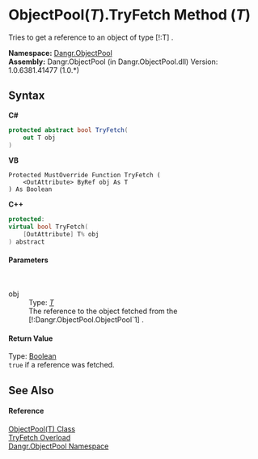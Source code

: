 # ObjectPool(*T*).TryFetch Method (*T*)
 

Tries to get a reference to an object of type [!:T] .

**Namespace:**&nbsp;<a href="N_Dangr_ObjectPool">Dangr.ObjectPool</a><br />**Assembly:**&nbsp;Dangr.ObjectPool (in Dangr.ObjectPool.dll) Version: 1.0.6381.41477 (1.0.*)

## Syntax

**C#**<br />
``` C#
protected abstract bool TryFetch(
	out T obj
)
```

**VB**<br />
``` VB
Protected MustOverride Function TryFetch ( 
	<OutAttribute> ByRef obj As T
) As Boolean
```

**C++**<br />
``` C++
protected:
virtual bool TryFetch(
	[OutAttribute] T% obj
) abstract
```


#### Parameters
&nbsp;<dl><dt>obj</dt><dd>Type: <a href="T_Dangr_ObjectPool_ObjectPool_1">*T*</a><br />The reference to the object fetched from the [!:Dangr.ObjectPool.ObjectPool`1] .</dd></dl>

#### Return Value
Type: <a href="http://msdn2.microsoft.com/en-us/library/a28wyd50" target="_blank">Boolean</a><br />`true` if a reference was fetched.

## See Also


#### Reference
<a href="T_Dangr_ObjectPool_ObjectPool_1">ObjectPool(T) Class</a><br /><a href="Overload_Dangr_ObjectPool_ObjectPool_1_TryFetch">TryFetch Overload</a><br /><a href="N_Dangr_ObjectPool">Dangr.ObjectPool Namespace</a><br />